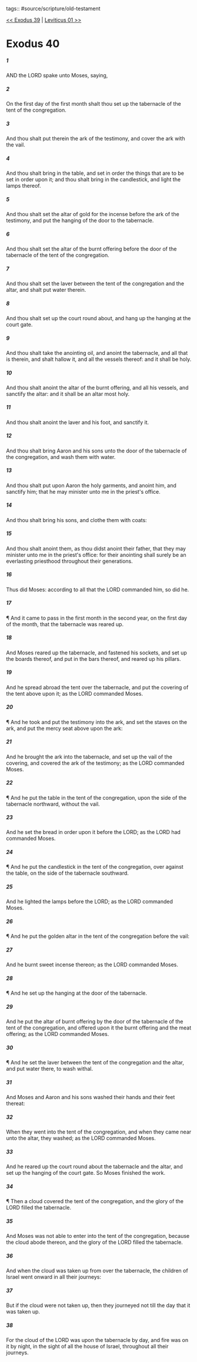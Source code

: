 tags:: #source/scripture/old-testament

[<< Exodus 39](/Old_Testament/02_Exodus/Exodus_39.md) | [Leviticus 01 >>](/Old_Testament/03_Leviticus/Leviticus_01.md)

# Exodus 40

##### 1

AND the LORD spake unto Moses, saying,

##### 2

On the first day of the first month shalt thou set up the tabernacle of the tent of the congregation.

##### 3

And thou shalt put therein the ark of the testimony, and cover the ark with the vail.

##### 4

And thou shalt bring in the table, and set in order the things that are to be set in order upon it; and thou shalt bring in the candlestick, and light the lamps thereof.

##### 5

And thou shalt set the altar of gold for the incense before the ark of the testimony, and put the hanging of the door to the tabernacle.

##### 6

And thou shalt set the altar of the burnt offering before the door of the tabernacle of the tent of the congregation.

##### 7

And thou shalt set the laver between the tent of the congregation and the altar, and shalt put water therein.

##### 8

And thou shalt set up the court round about, and hang up the hanging at the court gate.

##### 9

And thou shalt take the anointing oil, and anoint the tabernacle, and all that is therein, and shalt hallow it, and all the vessels thereof: and it shall be holy.

##### 10

And thou shalt anoint the altar of the burnt offering, and all his vessels, and sanctify the altar: and it shall be an altar most holy.

##### 11

And thou shalt anoint the laver and his foot, and sanctify it.

##### 12

And thou shalt bring Aaron and his sons unto the door of the tabernacle of the congregation, and wash them with water.

##### 13

And thou shalt put upon Aaron the holy garments, and anoint him, and sanctify him; that he may minister unto me in the priest's office.

##### 14

And thou shalt bring his sons, and clothe them with coats:

##### 15

And thou shalt anoint them, as thou didst anoint their father, that they may minister unto me in the priest's office: for their anointing shall surely be an everlasting priesthood throughout their generations.

##### 16

Thus did Moses: according to all that the LORD commanded him, so did he.

##### 17

¶ And it came to pass in the first month in the second year, on the first day of the month, that the tabernacle was reared up.

##### 18

And Moses reared up the tabernacle, and fastened his sockets, and set up the boards thereof, and put in the bars thereof, and reared up his pillars.

##### 19

And he spread abroad the tent over the tabernacle, and put the covering of the tent above upon it; as the LORD commanded Moses.

##### 20

¶ And he took and put the testimony into the ark, and set the staves on the ark, and put the mercy seat above upon the ark:

##### 21

And he brought the ark into the tabernacle, and set up the vail of the covering, and covered the ark of the testimony; as the LORD commanded Moses.

##### 22

¶ And he put the table in the tent of the congregation, upon the side of the tabernacle northward, without the vail.

##### 23

And he set the bread in order upon it before the LORD; as the LORD had commanded Moses.

##### 24

¶ And he put the candlestick in the tent of the congregation, over against the table, on the side of the tabernacle southward.

##### 25

And he lighted the lamps before the LORD; as the LORD commanded Moses.

##### 26

¶ And he put the golden altar in the tent of the congregation before the vail:

##### 27

And he burnt sweet incense thereon; as the LORD commanded Moses.

##### 28

¶ And he set up the hanging at the door of the tabernacle.

##### 29

And he put the altar of burnt offering by the door of the tabernacle of the tent of the congregation, and offered upon it the burnt offering and the meat offering; as the LORD commanded Moses.

##### 30

¶ And he set the laver between the tent of the congregation and the altar, and put water there, to wash withal.

##### 31

And Moses and Aaron and his sons washed their hands and their feet thereat:

##### 32

When they went into the tent of the congregation, and when they came near unto the altar, they washed; as the LORD commanded Moses.

##### 33

And he reared up the court round about the tabernacle and the altar, and set up the hanging of the court gate. So Moses finished the work.

##### 34

¶ Then a cloud covered the tent of the congregation, and the glory of the LORD filled the tabernacle.

##### 35

And Moses was not able to enter into the tent of the congregation, because the cloud abode thereon, and the glory of the LORD filled the tabernacle.

##### 36

And when the cloud was taken up from over the tabernacle, the children of Israel went onward in all their journeys:

##### 37

But if the cloud were not taken up, then they journeyed not till the day that it was taken up.

##### 38

For the cloud of the LORD was upon the tabernacle by day, and fire was on it by night, in the sight of all the house of Israel, throughout all their journeys.
